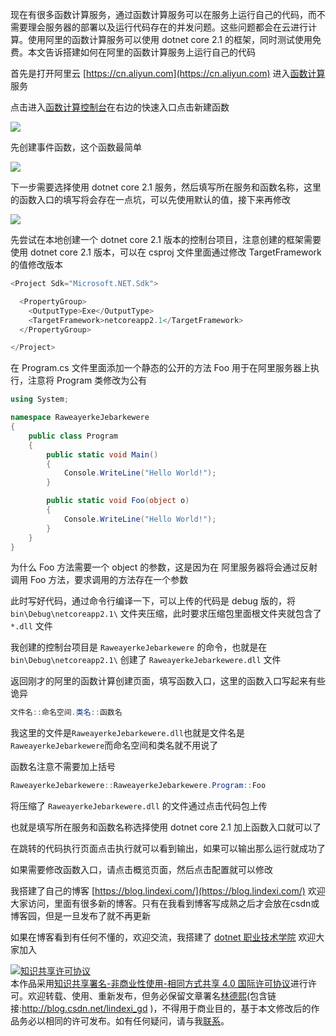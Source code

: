 
现在有很多函数计算服务，通过函数计算服务可以在服务上运行自己的代码，而不需要理会服务器的部署以及运行代码存在的并发问题。这些问题都会在云进行计算。使用阿里的函数计算服务可以使用 dotnet core 2.1 的框架，同时测试使用免费。本文告诉搭建如何在阿里的函数计算服务上运行自己的代码

<!--more-->


<!-- CreateTime:2020/1/4 8:48:02 -->

<!-- 发布 -->

首先是打开阿里云 [https://cn.aliyun.com](https://cn.aliyun.com) 进入[函数计算](https://www.aliyun.com/product/fc)服务

点击进入[函数计算控制台](https://fc.console.aliyun.com/fc/overview/cn-shanghai)在右边的快速入口点击新建函数

<!-- ![](image/dotnet C# 使用阿里函数计算服务/dotnet C# 使用阿里函数计算服务0.png) -->

![](http://image.acmx.xyz/lindexi%2F2020132153152617.jpg)

先创建事件函数，这个函数最简单

<!-- ![](image/dotnet C# 使用阿里函数计算服务/dotnet C# 使用阿里函数计算服务1.png) -->

![](http://image.acmx.xyz/lindexi%2F202013215343152.jpg)

下一步需要选择使用 dotnet core 2.1 服务，然后填写所在服务和函数名称，这里的函数入口的填写将会存在一点坑，可以先使用默认的值，接下来再修改

<!-- ![](image/dotnet C# 使用阿里函数计算服务/dotnet C# 使用阿里函数计算服务2.png) -->

![](http://image.acmx.xyz/lindexi%2F202013215537561.jpg)

先尝试在本地创建一个 dotnet core 2.1 版本的控制台项目，注意创建的框架需要使用 dotnet core 2.1 版本，可以在 csproj 文件里面通过修改 TargetFramework 的值修改版本

```csharp
<Project Sdk="Microsoft.NET.Sdk">

  <PropertyGroup>
    <OutputType>Exe</OutputType>
    <TargetFramework>netcoreapp2.1</TargetFramework>
  </PropertyGroup>

</Project>

```

在 Program.cs 文件里面添加一个静态的公开的方法 Foo 用于在阿里服务器上执行，注意将 Program 类修改为公有

```csharp
using System;

namespace RaweayerkeJebarkewere
{
    public class Program
    {
        public static void Main()
        {
            Console.WriteLine("Hello World!");
        }

        public static void Foo(object o)
        {
            Console.WriteLine("Hello World!");
        }
    }
}
```

为什么 Foo 方法需要一个 object 的参数，这是因为在 阿里服务器将会通过反射调用 Foo 方法，要求调用的方法存在一个参数

此时写好代码，通过命令行编译一下，可以上传的代码是 debug 版的，将 `bin\Debug\netcoreapp2.1\` 文件夹压缩，此时要求压缩包里面根文件夹就包含了 `*.dll` 文件

我创建的控制台项目是 `RaweayerkeJebarkewere` 的命令，也就是在 `bin\Debug\netcoreapp2.1\` 创建了 `RaweayerkeJebarkewere.dll` 文件

返回刚才的阿里的函数计算创建页面，填写函数入口，这里的函数入口写起来有些诡异

```csharp
文件名::命名空间.类名::函数名
```

我这里的文件是`RaweayerkeJebarkewere.dll`也就是文件名是`RaweayerkeJebarkewere`而命名空间和类名就不用说了

函数名注意不需要加上括号

```csharp
RaweayerkeJebarkewere::RaweayerkeJebarkewere.Program::Foo
```

将压缩了 `RaweayerkeJebarkewere.dll` 的文件通过点击代码包上传

也就是填写所在服务和函数名称选择使用 dotnet core 2.1 加上函数入口就可以了

在跳转的代码执行页面点击执行就可以看到输出，如果可以输出那么运行就成功了

如果需要修改函数入口，请点击概览页面，然后点击配置就可以修改



我搭建了自己的博客 [https://blog.lindexi.com/](https://blog.lindexi.com/) 欢迎大家访问，里面有很多新的博客。只有在我看到博客写成熟之后才会放在csdn或博客园，但是一旦发布了就不再更新

如果在博客看到有任何不懂的，欢迎交流，我搭建了 [dotnet 职业技术学院](https://t.me/dotnet_campus) 欢迎大家加入

<a rel="license" href="http://creativecommons.org/licenses/by-nc-sa/4.0/"><img alt="知识共享许可协议" style="border-width:0" src="https://licensebuttons.net/l/by-nc-sa/4.0/88x31.png" /></a><br />本作品采用<a rel="license" href="http://creativecommons.org/licenses/by-nc-sa/4.0/">知识共享署名-非商业性使用-相同方式共享 4.0 国际许可协议</a>进行许可。欢迎转载、使用、重新发布，但务必保留文章署名[林德熙](http://blog.csdn.net/lindexi_gd)(包含链接:http://blog.csdn.net/lindexi_gd )，不得用于商业目的，基于本文修改后的作品务必以相同的许可发布。如有任何疑问，请与我[联系](mailto:lindexi_gd@163.com)。
